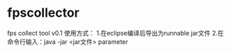 # fpscollector
fps collect tool v0.1
使用方式：
1.在eclipse编译后导出为runnable jar文件
2.在命令行输入：java -jar <jar文件> parameter
